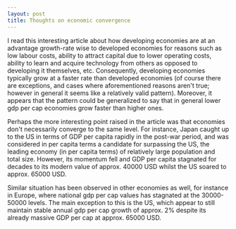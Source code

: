 ```yaml
---
layout: post
title: Thoughts on economic convergence
---
```


I read this interesting article about how developing economies are at an advantage growth-rate wise to developed economies for reasons such as low labour costs, ability to attract capital due to lower operating costs, ability to learn and acquire technology from others as opposed to developing it themselves, etc. Consequently, developing economies typically grow at a faster rate than developed economies (of course there are exceptions, and cases where aforementioned reasons aren't true; however in general it seems like a relatively valid pattern). Moreover, it appears that the pattern could be generalized to say that in general lower gdp per cap economies grow faster than higher ones.

Perhaps the more interesting point raised in the article was that economies don't necessarily converge to the same level. For instance, Japan caught up to the US in terms of GDP per capita rapidly in the post-war period, and was considered in per capita terms a candidate for surpassing the US, the leading economy (in per capita terms) of relatively large population and total size. However, its momentum fell and GDP per capita stagnated for decades to its modern value of approx. 40000 USD whilst the US soared to approx. 65000 USD.

Similar situation has been observed in other economies as well, for instance in Europe, where national gdp per cap values has stagnated at the 30000-50000 levels. The main exception to this is the US, which appear to still maintain stable annual gdp per cap growth of approx. 2% despite its already massive GDP per cap at approx. 65000 USD.